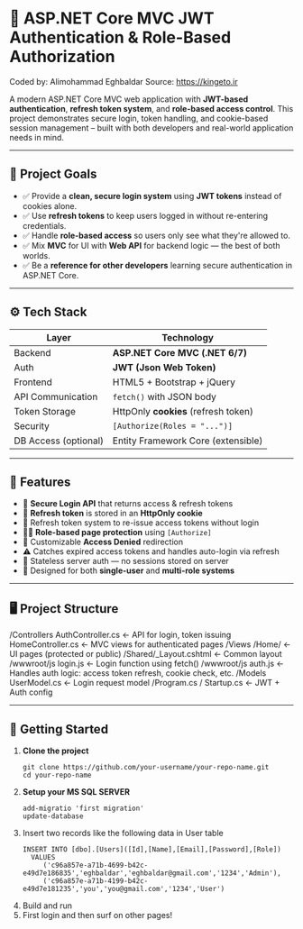 # 🔐 ASP.NET Core MVC JWT Authentication & Role-Based Authorization
Coded by: Alimohammad Eghbaldar
Source: https://kingeto.ir

A modern ASP.NET Core MVC web application with **JWT-based authentication**, **refresh token system**, and **role-based access control**. This project demonstrates secure login, token handling, and cookie-based session management – built with both developers and real-world application needs in mind.

---

## 🎯 Project Goals

- ✅ Provide a **clean, secure login system** using **JWT tokens** instead of cookies alone.
- ✅ Use **refresh tokens** to keep users logged in without re-entering credentials.
- ✅ Handle **role-based access** so users only see what they're allowed to.
- ✅ Mix **MVC** for UI with **Web API** for backend logic — the best of both worlds.
- ✅ Be a **reference for other developers** learning secure authentication in ASP.NET Core.

---

## ⚙️ Tech Stack

| Layer              | Technology                         |
|-------------------|-------------------------------------|
| Backend           | **ASP.NET Core MVC (.NET 6/7)**     |
| Auth              | **JWT (Json Web Token)**            |
| Frontend          | HTML5 + Bootstrap + jQuery          |
| API Communication | `fetch()` with JSON body            |
| Token Storage     | HttpOnly **cookies** (refresh token)|
| Security          | `[Authorize(Roles = "...")]`       |
| DB Access (optional) | Entity Framework Core (extensible) |

---

## 🔑 Features

- 🔐 **Secure Login API** that returns access & refresh tokens
- 🍪 **Refresh token** is stored in an **HttpOnly cookie**
- 🔁 Refresh token system to re-issue access tokens without login
- 👮‍♂️ **Role-based page protection** using `[Authorize]`
- 🚫 Customizable **Access Denied** redirection
- ⚠️ Catches expired access tokens and handles auto-login via refresh
- 🧠 Stateless server auth — no sessions stored on server
- 🎯 Designed for both **single-user** and **multi-role systems**

---

## 🖥️ Project Structure
/Controllers AuthController.cs ← API for login, token issuing HomeController.cs ← MVC views for authenticated pages
/Views /Home/ ← UI pages (protected or public) /Shared/_Layout.cshtml ← Common layout
/wwwroot/js login.js ← Login function using fetch()
/wwwroot/js auth.js ← Handles auth logic: access token refresh, cookie check, etc.
/Models UserModel.cs ← Login request model
/Program.cs / Startup.cs ← JWT + Auth config


---

## 🚀 Getting Started

1. **Clone the project**
   ```
   git clone https://github.com/your-username/your-repo-name.git
   cd your-repo-name   
2. **Setup your MS SQL SERVER**
   ```
   add-migratio 'first migration'
   update-database
3. Insert two records like the following data in User table
   ```
   INSERT INTO [dbo].[Users]([Id],[Name],[Email],[Password],[Role])
     VALUES
		('c96a857e-a71b-4699-b42c-e49d7e186835','eghbaldar','eghbaldar@gmail.com','1234','Admin'),
		('c96a857e-a71b-4199-b42c-e49d7e181235','you','you@gmail.com','1234','User')
3. Build and run
4. First login and then surf on other pages!
